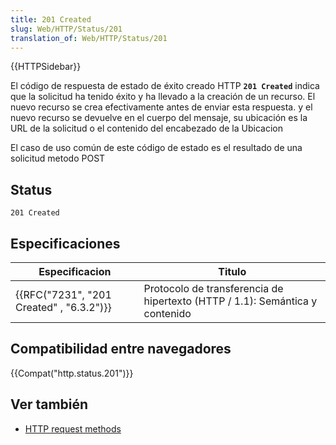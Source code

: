 ```yaml
---
title: 201 Created
slug: Web/HTTP/Status/201
translation_of: Web/HTTP/Status/201
---
```

{{HTTPSidebar}}

El código de respuesta de estado de éxito creado HTTP **`201 Created`** indica que la solicitud ha tenido éxito y ha llevado a la creación de un recurso. El nuevo recurso se crea efectivamente antes de enviar esta respuesta. y el nuevo recurso se devuelve en el cuerpo del mensaje, su ubicación es la URL de la solicitud o el contenido del encabezado de la Ubicacion

El caso de uso común de este código de estado es el resultado de una solicitud metodo POST

## Status

```
201 Created
```

## Especificaciones

| Especificacion                                       | Titulo                                                                       |
| ---------------------------------------------------- | ---------------------------------------------------------------------------- |
| {{RFC("7231", "201 Created" , "6.3.2")}} | Protocolo de transferencia de hipertexto (HTTP / 1.1): Semántica y contenido |

## Compatibilidad entre navegadores

{{Compat("http.status.201")}}

## Ver también

- [HTTP request methods](/es/docs/Web/HTTP/Methods)
